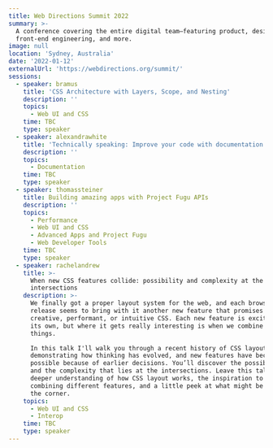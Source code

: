 ```yaml
---
title: Web Directions Summit 2022
summary: >-
  A conference covering the entire digital team–featuring product, design,
  front-end engineering, and more.
image: null
location: 'Sydney, Australia'
date: '2022-01-12'
externalUrl: 'https://webdirections.org/summit/'
sessions:
  - speaker: bramus
    title: 'CSS Architecture with Layers, Scope, and Nesting'
    description: ''
    topics:
      - Web UI and CSS
    time: TBC
    type: speaker
  - speaker: alexandrawhite
    title: 'Technically speaking: Improve your code with documentation'
    description: ''
    topics:
      - Documentation
    time: TBC
    type: speaker
  - speaker: thomassteiner
    title: Building amazing apps with Project Fugu APIs
    description: ''
    topics:
      - Performance
      - Web UI and CSS
      - Advanced Apps and Project Fugu
      - Web Developer Tools
    time: TBC
    type: speaker
  - speaker: rachelandrew
    title: >-
      When new CSS features collide: possibility and complexity at the
      intersections
    description: >-
      We finally got a proper layout system for the web, and each browser
      release seems to bring with it another new feature that promises more
      creative, performant, or intuitive CSS. Each new feature is exciting on
      its own, but where it gets really interesting is when we combine these
      things.

      In this talk I'll walk you through a recent history of CSS layout,
      demonstrating how thinking has evolved, and new features have become
      possible because of earlier decisions. You’ll discover the possibilities,
      and the complexity that lies at the intersections. Leave this talk with a
      deeper understanding of how CSS layout works, the inspiration to try
      combining different features, and a little peek at what might be around
      the corner.
    topics:
      - Web UI and CSS
      - Interop
    time: TBC
    type: speaker
---
```

